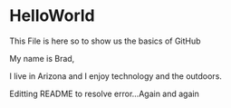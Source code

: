 # HelloWorld
This File is here so to show us the basics of GitHub

My name is Brad,

I live in Arizona and I enjoy technology and the outdoors. 


Editting README to resolve error...Again and again
